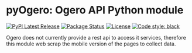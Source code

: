 # pyOgero: Ogero API Python module

[![PyPI Latest Release](https://img.shields.io/pypi/v/pyogero)](https://pypi.org/project/pyogero/)
[![Package Status](https://img.shields.io/pypi/status/pyogero)](https://pypi.org/project/pyogero/)
[![License](https://img.shields.io/pypi/l/pyogero)](https://github.com/oraad/pyogero/blob/main/LICENSE)
[![Code style: black](https://img.shields.io/badge/code%20style-black-000000)](https://github.com/psf/black)

Ogero does not currently provide a rest api to access it services,
therefore this module web scrap the mobile version of the pages to collect data.
